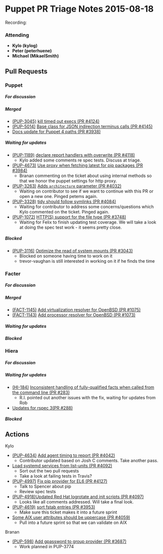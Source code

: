 # Puppet PR Triage Notes 2015-08-18

Recording: 

### Attending
* **Kylo (kylog)**
* **Peter (peterhuene)**
* **Michael (MikaelSmith)**

## Pull Requests

### Puppet

##### For discussion

##### Merged

* [(PUP-3045)](https://tickets.puppetlabs.com/browse/PUP-3045) [kill timed out execs (PR #4124)](https://github.com/puppetlabs/puppet/pull/4124)
* [(PUP-5014)](https://tickets.puppetlabs.com/browse/PUP-5014) [Base class for JSON indirection terminus calls (PR #4145)](https://github.com/puppetlabs/puppet/pull/4145)
* [Docs update for Puppet 4 paths (PR #3938)](https://github.com/puppetlabs/puppet/pull/3938)

##### Waiting for updates

* [(PUP-1189)](https://tickets.puppetlabs.com/browse/PUP-1189) [declare report handlers with overwrite (PR #4118)](https://github.com/puppetlabs/puppet/pull/4118)
  - Kylo added some comments re spec tests. Discuss at triage.
* [(PUP-4673)](https://tickets.puppetlabs.com/browse/PUP-4673) [Use proxy when fetching latest for pip packages (PR #3984)](https://github.com/puppetlabs/puppet/pull/3984)
  - Branan commenting on the ticket about using internal methods so that we honor the puppet settings for http proxy.
* [(PUP-3263)](https://tickets.puppetlabs.com/browse/PUP-3263) [Adds `architecture` parameter (PR #4032)](https://github.com/puppetlabs/puppet/pull/4032)
  - Waiting on contributor to see if we want to continue with this PR or open a new one. Pinged petems again.
* [(PUP-3328)](https://tickets.puppetlabs.com/browse/PUP-3328) [tidy should follow symlinks (PR #4084)](https://github.com/puppetlabs/puppet/pull/4084)
  - Waiting for contributor to address some concerns/questions which Kylo commented on the ticket. Pinged again.
* [(PUP-1072)](https://tickets.puppetlabs.com/browse/PUP-1072) [HTTP(S) support for the file type (PR #3748)](https://github.com/puppetlabs/puppet/pull/3748)
  - Waiting for Felix to finish updating test coverage. We will take a look at doing the spec test work - it seems pretty close.

##### Blocked

* [(PUP-3116)](https://tickets.puppetlabs.com/browse/PUP-3116) [Optimize the read of system mounts (PR #3043)](https://github.com/puppetlabs/puppet/pull/3043)
  - Blocked on someone having time to work on it
  - trevor-vaughan is still interested in working on it if he finds the time

### Facter

##### For discussion

##### Merged

* [(FACT-1145)](https://tickets.puppetlabs.com/browse/FACT-1145) [Add virtualization resolver for OpenBSD (PR #1075)](https://github.com/puppetlabs/facter/pull/1075)
* [(FACT-1143)](https://tickets.puppetlabs.com/browse/FACT-1143) [Add processor resolver for OpenBSD (PR #1073)](https://github.com/puppetlabs/facter/pull/1073)

##### Waiting for updates

##### Blocked

### Hiera

##### For discussion

##### Waiting for updates
* [(HI-184)](https://tickets.puppetlabs.com/browse/HI-184) [Inconsistent handling of fully-qualified facts when called from the command line (PR #283)](https://github.com/puppetlabs/hiera/pull/283)
  - R.I. pointed out another issues with the fix, waiting for updates from Rob
* [Updates for rspec 3(PR #288)](https://github.com/puppetlabs/hiera/pull/288)

##### Blocked

## Actions

Kylo

* [(PUP-4634)](https://tickets.puppetlabs.com/browse/PUP-4634) [Add agent timing to report (PR #4042)](https://github.com/puppetlabs/puppet/pull/4042)
  - Contributor updated based on Josh C comments. Take another pass.
* [Load systemd services from list-units (PR #4092)](https://github.com/puppetlabs/puppet/pull/4092)
  - Sort out the two pull requests
  - Take a look at failing tests in Travis?
* [(PUP-4997)](https://tickets.puppetlabs.com/browse/PUP-4997) [Fix pip provider for EL6 (PR #4127)](https://github.com/puppetlabs/puppet/pull/4127)
  - Talk to Spencer about pip
  - Review spec tests
* [(PUP-4918)](https://tickets.puppetlabs.com/browse/PUP-4918)[Updated Red Hat logrotate and init scripts (PR #4097)](https://github.com/puppetlabs/puppet/pull/4097)
  - Looks like all comments addressed. Will take a final look.
* [(PUP-4619)](https://tickets.puppetlabs.com/browse/PUP-4619) [sort fstab entries (PR #3953)](https://github.com/puppetlabs/puppet/pull/3953)
  - Make sure this ticket makes it into a future sprint
* [Some AIX user attributes should be uppercase (PR #4059)](https://github.com/puppetlabs/puppet/pull/4059)
  - Pull into a future sprint so that we can validate on AIX

Branan

* [(PUP-598)](https://tickets.puppetlabs.com/browse/PUP-598) [Add gpassword to group provider (PR #3687)](https://github.com/puppetlabs/puppet/pull/3687)
  - Work planned in PUP-3774
